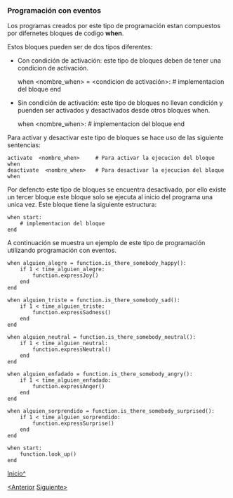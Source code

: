 <a name="Inicio"></a>

### Programación con eventos

Los programas creados por este tipo de programación estan compuestos por difernetes bloques de codigo **when**.

Estos bloques pueden ser de dos tipos diferentes:

 * Con condición de activación: este tipo de bloques deben de tener una condicion de activación.
    
    
    when <nombre_when> = <condicion de activación>:
        # implementacion del bloque
    end

 * Sin condición de activación: este tipo de bloques no llevan condición y puenden ser activados y desactivados desde otros bloques when.
 

    when  <nombre_when>:
        # implementacion del bloque
    end

Para activar y desactivar este tipo de bloques se hace uso de las siguiente sentencias:
	
	activate  <nombre_when>     # Para activar la ejecucion del bloque when
    deactivate  <nombre_when>   # Para desactivar la ejecucion del bloque when

Por defencto este tipo de bloques se encuentra desactivado, por ello existe un tercer bloque este bloque
solo se ejecuta al inicio del programa una unica vez. Este bloque tiene la siguiente estructura:

    when start:
        # implementacion del bloque
    end

A continuación se muestra un ejemplo de este tipo de programación utilizando programación con eventos.

    when alguien_alegre = function.is_there_somebody_happy():
        if 1 < time_alguien_alegre:
            function.expressJoy()
        end
    end
    
    when alguien_triste = function.is_there_somebody_sad():
        if 1 < time_alguien_triste:
            function.expressSadness()
        end
    end
    
    when alguien_neutral = function.is_there_somebody_neutral():
        if 1 < time_alguien_neutral:
            function.expressNeutral()
        end
    end
    
    when alguien_enfadado = function.is_there_somebody_angry():
        if 1 < time_alguien_enfadado:
            function.expressAnger()
        end
    end
    
    when alguien_sorprendido = function.is_there_somebody_surprised():
        if 1 < time_alguien_sorprendido:
            function.expressSurprise()
        end
    end
    
    when start:
        function.look_up()
    end


[Inicio^](#Inicio)

[<Anterior]()
[Siguiente>]()